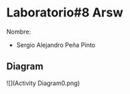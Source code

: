 # Laboratorio#8 Arsw

Nombre: 
* Sergio Alejandro Peña Pinto

## Diagram

![](Activity Diagram0.png)
